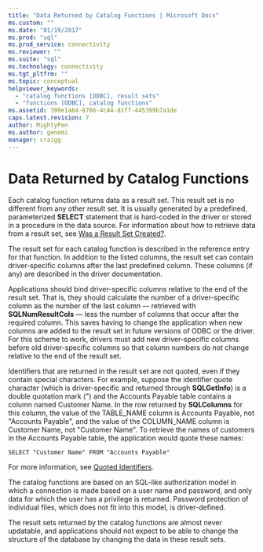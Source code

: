 ```yaml
---
title: "Data Returned by Catalog Functions | Microsoft Docs"
ms.custom: ""
ms.date: "01/19/2017"
ms.prod: "sql"
ms.prod_service: connectivity
ms.reviewer: ""
ms.suite: "sql"
ms.technology: connectivity
ms.tgt_pltfrm: ""
ms.topic: conceptual
helpviewer_keywords: 
  - "catalog functions [ODBC], result sets"
  - "functions [ODBC], catalog functions"
ms.assetid: 399e1a64-8766-4c44-81ff-445399b7a1de
caps.latest.revision: 7
author: MightyPen
ms.author: genemi
manager: craigg
---
```

# Data Returned by Catalog Functions
Each catalog function returns data as a result set. This result set is no different from any other result set. It is usually generated by a predefined, parameterized **SELECT** statement that is hard-coded in the driver or stored in a procedure in the data source. For information about how to retrieve data from a result set, see [Was a Result Set Created?](../../../odbc/reference/develop-app/was-a-result-set-created.md).  
  
 The result set for each catalog function is described in the reference entry for that function. In addition to the listed columns, the result set can contain driver-specific columns after the last predefined column. These columns (if any) are described in the driver documentation.  
  
 Applications should bind driver-specific columns relative to the end of the result set. That is, they should calculate the number of a driver-specific column as the number of the last column — retrieved with **SQLNumResultCols** — less the number of columns that occur after the required column. This saves having to change the application when new columns are added to the result set in future versions of ODBC or the driver. For this scheme to work, drivers must add new driver-specific columns before old driver-specific columns so that column numbers do not change relative to the end of the result set.  
  
 Identifiers that are returned in the result set are not quoted, even if they contain special characters. For example, suppose the identifier quote character (which is driver-specific and returned through **SQLGetInfo**) is a double quotation mark (") and the Accounts Payable table contains a column named Customer Name. In the row returned by **SQLColumns** for this column, the value of the TABLE_NAME column is Accounts Payable, not "Accounts Payable", and the value of the COLUMN_NAME column is Customer Name, not "Customer Name". To retrieve the names of customers in the Accounts Payable table, the application would quote these names:  
  
```  
SELECT "Customer Name" FROM "Accounts Payable"  
```  
  
 For more information, see [Quoted Identifiers](../../../odbc/reference/develop-app/quoted-identifiers.md).  
  
 The catalog functions are based on an SQL-like authorization model in which a connection is made based on a user name and password, and only data for which the user has a privilege is returned. Password protection of individual files, which does not fit into this model, is driver-defined.  
  
 The result sets returned by the catalog functions are almost never updatable, and applications should not expect to be able to change the structure of the database by changing the data in these result sets.
